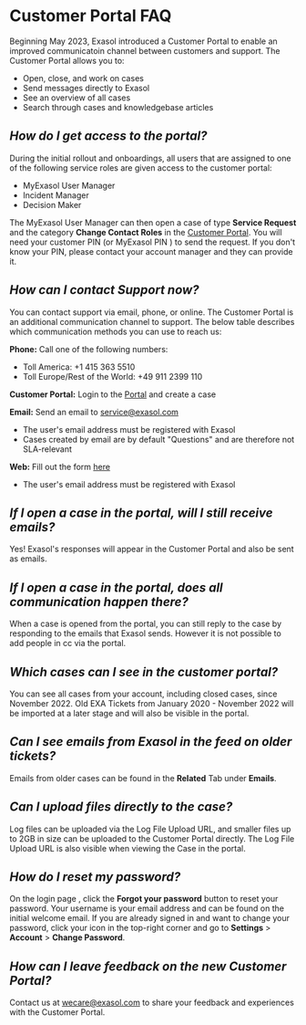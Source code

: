 # Customer Portal FAQ

Beginning May 2023, Exasol introduced a Customer Portal to enable an improved communicatoin channel between customers and support.  The Customer Portal allows you to:
- Open, close, and work on cases
- Send messages directly to Exasol
- See an overview of all cases
- Search through cases and knowledgebase articles

## *How do I get access to the portal?*

During the initial rollout and onboardings, all users that are assigned to one of the following service roles are given access to the customer portal:
- MyExasol User Manager
- Incident Manager
- Decision Maker

The MyExasol User Manager can then open a case of type **Service Request**  and the category **Change Contact Roles** in the [Customer Portal](https://exasol.my.site.com/CustomerPortal/). You will need your customer PIN (or MyExasol PIN ) to send the request. If you don't know your PIN, please contact your account manager and they can provide it. 

## *How can I contact Support now?*

You can contact support via email, phone, or online. The Customer Portal is an additional communication channel to support. The below table describes which communication methods you can use to reach us:

**Phone:** Call one of the following numbers:
- Toll America: +1 415 363 5510 
- Toll Europe/Rest of the World: +49 911 2399 110 

**Customer Portal:**  Login to the [Portal](https://exasol.my.site.com/CustomerPortal/s/) and create a case

**Email:** Send an email to [service@exasol.com](mailto:service@exasol.com)
- The user's email address must be registered with Exasol
- Cases created by email are by default "Questions" and are therefore not SLA-relevant

**Web:** Fill out the form [here](https://exasol.my.site.com/s/create-new-case?language=en_US)
- The user's email address must be registered with Exasol

## *If I open a case in the portal, will I still receive emails?*

Yes! Exasol's responses will appear in the Customer Portal and also be sent as emails.

## *If I open a case in the portal, does all communication happen there?*

When a case is opened from the portal, you can still reply to the case by responding to the emails that Exasol sends. However it is not possible to add people in cc via the portal. 

## *Which cases can I see in the customer portal?*

You can see all cases from your account, including closed cases, since November 2022. Old EXA Tickets from January 2020 - November 2022 will be imported at a later stage and will also be visible in the portal.    

## *Can I see emails from Exasol in the feed on older tickets?*

Emails from older cases can be found in the **Related** Tab under **Emails**.  

## *Can I upload files directly to the case?*

Log files can be uploaded via the Log File Upload URL, and smaller files up to 2GB in size can be uploaded to the Customer Portal directly. The Log File Upload URL is also visible when viewing the Case in the portal. 

## *How do I reset my password?*

On the login page <link>, click the **Forgot your password** button to reset your password. Your username is your email address and can be found on the initial welcome email. If you are already signed in and want to change your password, click your icon in the top-right corner and go to **Settings** > **Account** > **Change Password**.

## *How can I leave feedback on the new Customer Portal?*

Contact us at [wecare@exasol.com](mailto:wecare@exasol.com) to share your feedback and experiences with the Customer Portal.
